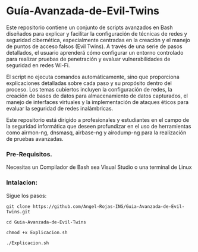 # Guía-Avanzada-de-Evil-Twins

Este repositorio contiene un conjunto de scripts avanzados en Bash diseñados para explicar y facilitar la configuración de técnicas de redes y seguridad cibernética, especialmente centradas en la creación y el manejo de puntos de acceso falsos (Evil Twins). A través de una serie de pasos detallados, el usuario aprenderá cómo configurar un entorno controlado para realizar pruebas de penetración y evaluar vulnerabilidades de seguridad en redes Wi-Fi.

El script no ejecuta comandos automáticamente, sino que proporciona explicaciones detalladas sobre cada paso y su propósito dentro del proceso. Los temas cubiertos incluyen la configuración de redes, la creación de bases de datos para almacenamiento de datos capturados, el manejo de interfaces virtuales y la implementación de ataques éticos para evaluar la seguridad de redes inalámbricas.

Este repositorio está dirigido a profesionales y estudiantes en el campo de la seguridad informática que deseen profundizar en el uso de herramientas como airmon-ng, dnsmasq, airbase-ng y airodump-ng para la realización de pruebas avanzadas.


### Pre-Requisitos.

Necesitas un Compilador de Bash sea Visual Studio o una terminal de Linux


### Intalacion:

Sigue los pasos:

```
git clone https://github.com/Angel-Rojas-ING/Guia-Avanzada-de-Evil-Twins.git
```

```
cd Guia-Avanzada-de-Evil-Twins
```
```
chmod +x Explicacion.sh
```
```
./Explicacion.sh
```


